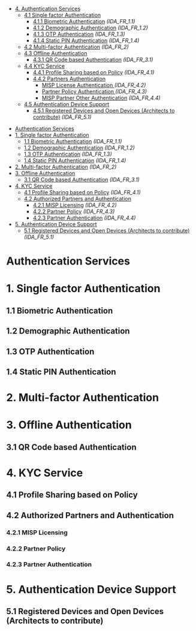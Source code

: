 * [4. Authentication Services]()
  * [4.1 Single factor Authentication]() 
    * [4.1.1 Biometric Authentication]() _(IDA_FR_1.1)_
    * [4.1.2 Demographic Authentication]() _(IDA_FR_1.2)_
    * [4.1.3 OTP Authentication]() _(IDA_FR_1.3)_
    * [4.1.4 Static PIN Authentication]() _(IDA_FR_1.4)_
  * [4.2 Multi-factor Authentication]() _(IDA_FR_2)_
  * [4.3 Offline Authentication]()
    * [4.3.1 QR Code based Authentication]() _(IDA_FR_3.1)_
  * [4.4 KYC Service]() 
    * [4.4.1 Profile Sharing based on Policy]() _(IDA_FR_4.1)_
    * [4.4.2 Partners Authentication]()
      * [MISP License Authentication ]() _(IDA_FR_4.2)_
      * [Partner Policy Authentication ]() _(IDA_FR_4.3)_
      * [MISP Partner Other Authentication]() _(IDA_FR_4.4)_
  * [4.5 Authentication Device Support]() 
    * [4.5.1 Registered Devices and Open Devices (Architects to contribute)]() _(IDA_FR_5.1)_


- [Authentication Services](#authentication-services)
- [1. Single factor Authentication](#1-single-factor-authentication)
  * [1.1 Biometric Authentication](#11-biometric-authentication) _(IDA_FR_1.1)_
  * [1.2 Demographic Authentication](#12-demographic-authentication) _(IDA_FR_1.2)_
  * [1.3 OTP Authentication](#13-otp-authentication) _(IDA_FR_1.3)_
  * [1.4 Static PIN Authentication](#14-static-pin-authentication) _(IDA_FR_1.4)_
- [2. Multi-factor Authentication](#2-multi-factor-authentication) _(IDA_FR_2)_
- [3. Offline Authentication](#3-offline-authentication)
  * [3.1 QR Code based Authentication](#31-qr-code-based-authentication) _(IDA_FR_3.1)_
- [4. KYC Service](#4-kyc-service)
  * [4.1 Profile Sharing based on Policy](#41-profile-sharing-based-on-policy) _(IDA_FR_4.1)_
  * [4.2 Authorized Partners and Authentication](#42-authorized-partners-and-authentication)
    + [4.2.1 MISP Licensing](#421-misp-licensing) _(IDA_FR_4.2)_
    + [4.2.2 Partner Policy](#422-partner-policy) _(IDA_FR_4.3)_
    + [4.2.3 Partner Authentication](#423-partner-authentication) _(IDA_FR_4.4)_
- [5. Authentication Device Support](#5-authentication-device-support)
  * [5.1 Registered Devices and Open Devices (Architects to contribute)](#51-registered-devices-and-open-devices--architects-to-contribute-) _(IDA_FR_5.1)_

# Authentication Services 
# 1. Single factor Authentication 
## 1.1 Biometric Authentication 
## 1.2 Demographic Authentication  
## 1.3 OTP Authentication 
## 1.4 Static PIN Authentication 
# 2. Multi-factor Authentication
# 3. Offline Authentication 
## 3.1 QR Code based Authentication 
# 4. KYC Service 
## 4.1 Profile Sharing based on Policy
## 4.2 Authorized Partners and Authentication 
### 4.2.1 MISP Licensing
### 4.2.2 Partner Policy
### 4.2.3 Partner Authentication
# 5. Authentication Device Support 
## 5.1 Registered Devices and Open Devices (Architects to contribute)

